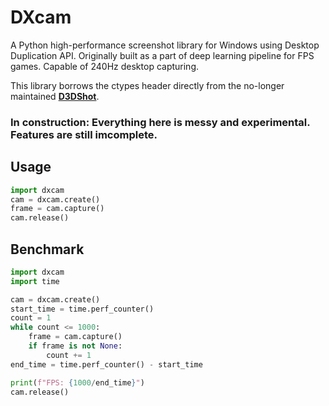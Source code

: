 # DXcam
A Python high-performance screenshot library for Windows using Desktop Duplication API. Originally built as a part of deep learning pipeline for FPS games. Capable of 240Hz desktop capturing.

This library borrows the ctypes header directly from the no-longer maintained **[D3DShot](https://github.com/SerpentAI/D3DShot/)**.

### **In construction: Everything here is messy and experimental. Features are still imcomplete.**



## Usage
```python
import dxcam
cam = dxcam.create()
frame = cam.capture()
cam.release()
```

## Benchmark
```python
import dxcam
import time

cam = dxcam.create()
start_time = time.perf_counter()
count = 1
while count <= 1000:
    frame = cam.capture()
    if frame is not None:
        count += 1
end_time = time.perf_counter() - start_time

print(f"FPS: {1000/end_time}")
cam.release()
```